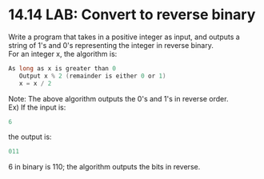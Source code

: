 # 14.14 LAB: Convert to reverse binary

Write a program that takes in a positive integer as input, and outputs a string of 1's and 0's representing the integer in reverse binary.   
For an integer x, the algorithm is:   

```c
As long as x is greater than 0
   Output x % 2 (remainder is either 0 or 1)
   x = x / 2
```

Note: The above algorithm outputs the 0's and 1's in reverse order.   
Ex) If the input is:   

```c
6
```

the output is:   
```c
011
```

6 in binary is 110; the algorithm outputs the bits in reverse.
